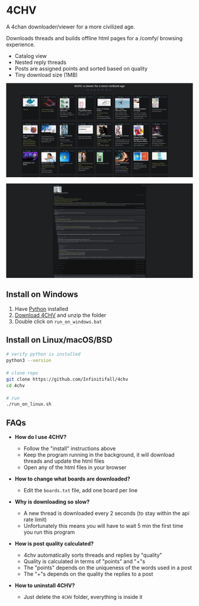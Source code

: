 # 4CHV

A 4chan downloader/viewer for a more civilized age.

Downloads threads and builds offline html pages for a /comfy/ browsing experience.

- Catalog view
- Nested reply threads
- Posts are assigned points and sorted based on quality
- Tiny download size (1MB)


![screenshot](resources/screenshot2.png)

![screenshot](resources/screenshot.png)


## Install on Windows

1. Have [Python](https://www.python.org/downloads/) installed
2. [Download 4CHV](https://github.com/Infinitifall/4chv/archive/refs/heads/main.zip) and unzip the folder
3. Double click on `run_on_windows.bat`


## Install on Linux/macOS/BSD

```bash
# verify python is installed
python3 --version

# clone repo
git clone https://github.com/Infinitifall/4chv
cd 4chv

# run
./run_on_linux.sh
```

## FAQs

- **How do I use 4CHV?**
  - Follow the "install" instructions above
  - Keep the program running in the background, it will download threads and update the html files
  - Open any of the html files in your browser

- **How to change what boards are downloaded?**
  - Edit the `boards.txt` file, add one board per line

- **Why is downloading so slow?**
  - A new thread is downloaded every 2 seconds (to stay within the api rate limit)
  - Unfortunately this means you will have to wait 5 min the first time you run this program

- **How is post quality calculated?**
  - 4chv automatically sorts threads and replies by "quality"
  - Quality is calculated in terms of "points" and "+"s
  - The "points" depends on the uniqueness of the words used in a post
  - The "+"s depends on the quality the replies to a post

- **How to uninstall 4CHV?**
  - Just delete the `4CHV` folder, everything is inside it


